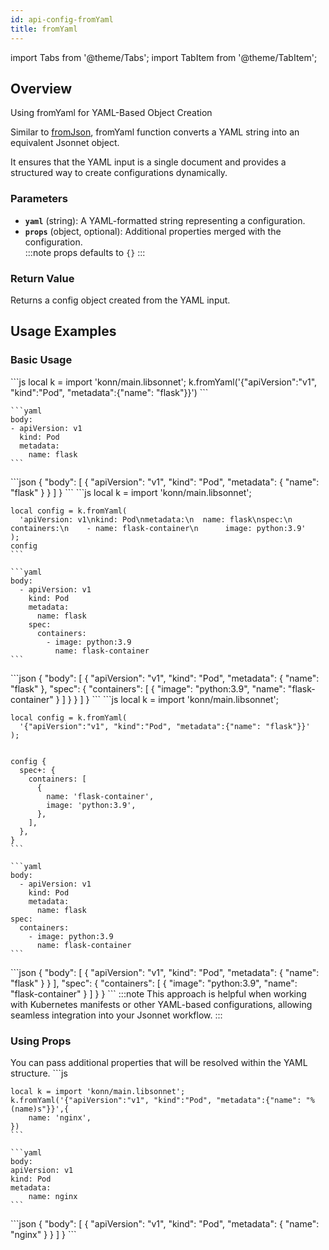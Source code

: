 ```yaml
---
id: api-config-fromYaml
title: fromYaml
---
```


import Tabs from '@theme/Tabs';
import TabItem from '@theme/TabItem';

## Overview
Using fromYaml for YAML-Based Object Creation

Similar to [fromJson](api-config-fromJson),
fromYaml function converts a YAML string into an equivalent Jsonnet object. 

It ensures that the YAML input is a single document and provides a structured way to create configurations dynamically.


### Parameters
- **`yaml`** (string): A YAML-formatted string representing a configuration.
- **`props`** (object, optional): Additional properties merged with the configuration.  
:::note
 props defaults to `{}`
:::


### Return Value
Returns a config object created from the YAML input.


## Usage Examples

### Basic Usage
<Tabs>
    <TabItem value="jsonnet" label="Jsonnet" default>
    ```js
    local k = import 'konn/main.libsonnet';
    k.fromYaml('{"apiVersion":"v1", "kind":"Pod", "metadata":{"name": "flask"}}')
    ```
  </TabItem>
  <TabItem value="yaml" label="YAML Output">

    ```yaml
    body:
    - apiVersion: v1
      kind: Pod
      metadata:
        name: flask
    ```
  </TabItem>
  <TabItem value="json" label="JSON Output">
    ```json
    {
    "body": [
        {
            "apiVersion": "v1",
            "kind": "Pod",
            "metadata": {
                "name": "flask"
            }
        }
      ]
    }
    ```  
    </TabItem>
</Tabs>


<Tabs>
    <TabItem value="jsonnet" label="Jsonnet" default>
    ```js
    local k = import 'konn/main.libsonnet';

    local config = k.fromYaml(
      'apiVersion: v1\nkind: Pod\nmetadata:\n  name: flask\nspec:\n  containers:\n    - name: flask-container\n      image: python:3.9'
    );
    config
    ```
  </TabItem>
  <TabItem value="yaml" label="YAML Output">

    ```yaml
    body:
      - apiVersion: v1
        kind: Pod
        metadata:
          name: flask
        spec:
          containers:
            - image: python:3.9
              name: flask-container
    ```
  </TabItem>
  <TabItem value="json" label="JSON Output">
    ```json
    {
       "body": [
          {
             "apiVersion": "v1",
             "kind": "Pod",
             "metadata": {
                "name": "flask"
             },
             "spec": {
                "containers": [
                   {
                      "image": "python:3.9",
                      "name": "flask-container"
                   }
                ]
             }
          }
       ]
    }
    ```  
    </TabItem>
</Tabs>


<Tabs>
    <TabItem value="jsonnet" label="Jsonnet" default>
    ```js
    local k = import 'konn/main.libsonnet';

    local config = k.fromYaml(
      '{"apiVersion":"v1", "kind":"Pod", "metadata":{"name": "flask"}}'
    );


    config {
      spec+: {
        containers: [
          {
            name: 'flask-container',
            image: 'python:3.9',
          },
        ],
      },
    }
    ```
  </TabItem>
  <TabItem value="yaml" label="YAML Output">

    ```yaml
    body:
      - apiVersion: v1
        kind: Pod
        metadata:
          name: flask
    spec:
      containers:
        - image: python:3.9
          name: flask-container
    ```
  </TabItem>
  <TabItem value="json" label="JSON Output">
    ```json
    {
       "body": [
          {
             "apiVersion": "v1",
             "kind": "Pod",
             "metadata": {
                "name": "flask"
             }
          }
       ],
       "spec": {
          "containers": [
             {
                "image": "python:3.9",
                "name": "flask-container"
             }
          ]
       }
    }
    ```  
    </TabItem>
</Tabs>
:::note
This approach is helpful when working with Kubernetes manifests or other YAML-based configurations, allowing seamless integration into your Jsonnet workflow.
:::


### Using Props
You can pass additional properties that will be resolved within the YAML structure.
<Tabs>
    <TabItem value="jsonnet" label="Jsonnet" default>
    ```js

    local k = import 'konn/main.libsonnet';
    k.fromYaml('{"apiVersion":"v1", "kind":"Pod", "metadata":{"name": "%(name)s"}}',{
        name: 'nginx',
    })
    ```
  </TabItem>
  <TabItem value="yaml" label="YAML Output">

    ```yaml
    body:
    apiVersion: v1
    kind: Pod
    metadata:
        name: nginx
    ```
  </TabItem>
  <TabItem value="json" label="JSON Output">
    ```json
    {
      "body": [
         {
            "apiVersion": "v1",
            "kind": "Pod",
            "metadata": {
              "name": "nginx"
            }
         }
      ]
    }
    ```  
    </TabItem>
</Tabs>